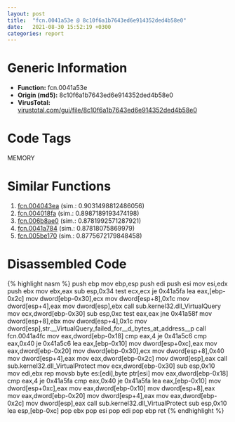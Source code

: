 ```yaml
---
layout: post
title:  "fcn.0041a53e @ 8c10f6a1b7643ed6e914352ded4b58e0"
date:   2021-08-30 15:52:19 +0300
categories: report
---
```


# Generic Information
- **Function:** fcn.0041a53e
- **Origin (md5):** 8c10f6a1b7643ed6e914352ded4b58e0
- **VirusTotal:** [virustotal.com/gui/file/8c10f6a1b7643ed6e914352ded4b58e0][virustotal_ref]

# Code Tags
<span class="tag" id="MEMORY">MEMORY</span>


# Similar Functions

1. [fcn.004043ea][similar_1_ref] (sim.: 0.9031498812486056)
2. [fcn.004018fa][similar_2_ref] (sim.: 0.8987189193474198)
3. [fcn.006b8ae0][similar_3_ref] (sim.: 0.8781992571287921)
4. [fcn.0041a784][similar_4_ref] (sim.: 0.87818075869979)
5. [fcn.005be170][similar_5_ref] (sim.: 0.8775672179848458)


# Disassembled Code

{% highlight nasm %}
push ebp
mov ebp,esp
push edi
push esi
mov esi,edx
push ebx
mov ebx,eax
sub esp,0x34
test ecx,ecx
je 0x41a5fa
lea eax,[ebp-0x2c]
mov dword[ebp-0x30],ecx
mov dword[esp+8],0x1c
mov dword[esp+4],eax
mov dword[esp],ebx
call sub.kernel32.dll_VirtualQuery
mov ecx,dword[ebp-0x30]
sub esp,0xc
test eax,eax
jne 0x41a58f
mov dword[esp+8],ebx
mov dword[esp+4],0x1c
mov dword[esp],str.__VirtualQuery_failed_for__d_bytes_at_address__p
call fcn.0041a4fc
mov eax,dword[ebp-0x18]
cmp eax,4
je 0x41a5c6
cmp eax,0x40
je 0x41a5c6
lea eax,[ebp-0x10]
mov dword[esp+0xc],eax
mov eax,dword[ebp-0x20]
mov dword[ebp-0x30],ecx
mov dword[esp+8],0x40
mov dword[esp+4],eax
mov eax,dword[ebp-0x2c]
mov dword[esp],eax
call sub.kernel32.dll_VirtualProtect
mov ecx,dword[ebp-0x30]
sub esp,0x10
mov edi,ebx
rep movsb byte es:[edi],byte ptr[esi]
mov eax,dword[ebp-0x18]
cmp eax,4
je 0x41a5fa
cmp eax,0x40
je 0x41a5fa
lea eax,[ebp-0x10]
mov dword[esp+0xc],eax
mov eax,dword[ebp-0x10]
mov dword[esp+8],eax
mov eax,dword[ebp-0x20]
mov dword[esp+4],eax
mov eax,dword[ebp-0x2c]
mov dword[esp],eax
call sub.kernel32.dll_VirtualProtect
sub esp,0x10
lea esp,[ebp-0xc]
pop ebx
pop esi
pop edi
pop ebp
ret 
{% endhighlight %}


[similar_1_ref]: /report/fcn.004043ea@f616ef24fa8f527114071d9f6d523e5d
[similar_2_ref]: /report/fcn.004018fa@799ea8d6698cf889f1eb7e76fbecd6be
[similar_3_ref]: /report/fcn.006b8ae0@c92f0480e2fbc88393d2c65c08a235e0
[similar_4_ref]: /report/fcn.0041a784@8c10f6a1b7643ed6e914352ded4b58e0
[similar_5_ref]: /report/fcn.005be170@c92f0480e2fbc88393d2c65c08a235e0
[virustotal_ref]: https://www.virustotal.com/gui/file/8c10f6a1b7643ed6e914352ded4b58e0